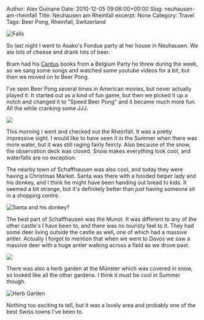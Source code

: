 Author: Alex Guinane
Date: 2010-12-05 09:06:00+00:00
Slug: neuhausen-am-rheinfall
Title: Neuhausen am Rheinfall
excerpt: None
Category: Travel
Tags: Beer Pong, Rheinfall, Switzerland

![Falls](/images/2010/2010-12-05-neuhausen-am-rheinfall/p1050814.jpg)

So last night I went to Asako's Fondue party at her house in Neuhausen. We ate lots of cheese and drank lots of beer.

Bram had his [Cantus](http://lists.ee.ethz.ch/p/02-Cantus.pdf) books from a Belgium Party he threw during the week, so we sang some songs and watched some youtube videos for a bit, but then we moved on to Beer Pong.

I've seen Beer Pong several times in American movies, but never actually played it. It started out as a kind of fun game, but then we picked it up a notch and changed it to "Speed Beer Pong" and it became much more fun. All the while cranking some JJJ.

![](/images/2010/2010-12-05-neuhausen-am-rheinfall/IMG_6954_corr.jpg)

This morning I went and checked out the Rheinfall. It was a pretty impressive sight. I would like to have seen it in the Summer when there was more water, but it was still raging fairly feircly. Also because of the snow, the observation deck was closed. Snow makes everything look cool, and waterfalls are no exception.

The nearby town of Schaffhausen was also cool, and today they were having a Christmas Market. Santa was there with a hooded helper lady and his donkey, and I think he might have been handing out bread to kids. It seemed a bit strange, but it's definitely better than just having someone sit in a shopping centre.

![Santa and his donkey?](/images/2010/2010-12-05-neuhausen-am-rheinfall/p1050845-resized.jpg)

The best part of Schaffhausen was the Munot. It was different to any of the other castle's I have been to, and there was no touristy feel to it. They had some deer living outside the castle as well, one of which had a massive antler. Actually I forgot to mention that when we went to Davos we saw a massive deer with a huge antler walking across a field as we drove past.

![](/images/2010/2010-12-05-neuhausen-am-rheinfall/P1050848.jpg)

There was also a herb garden at the Münster which was covered in snow, so looked like all the other gardens. I think it must be cool in Summer though.

![Herb Garden](/images/2010/2010-12-05-neuhausen-am-rheinfall/p1050872-resized.jpg)

Nothing too exciting to tell, but it was a lovely area and probably one of the best Swiss towns I've been to.
